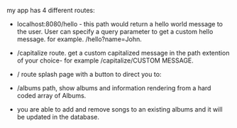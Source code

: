 my app has 4 different routes:

- localhost:8080/hello - this path would return a hello world message to the user. User can specify a query parameter to get a custom hello message. for example. /hello?name=John.

- /capitalize route. get a custom capitalized message in the path extention of your choice- for example /capitalize/CUSTOM MESSAGE.

- / route splash page with a button to direct you to:

- /albums path, show albums and information rendering from a hard coded array of Albums.

- you are able to add and remove songs to an existing albums and it will be updated in the database.
